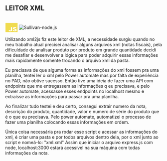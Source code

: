 ## LEITOR XML

<div style="display: inline_block"><br>
  <img align="center" alt="Sullivan-js" height="30" width="40" src="https://raw.githubusercontent.com/devicons/devicon/master/icons/javascript/javascript-plain.svg">
  <img align="center" alt="Sullivan-node.js" height="30" width="40" src="https://cdn.jsdelivr.net/gh/devicons/devicon@latest/icons/nodejs/nodejs-original-wordmark.svg" />
</div>

Utilizando xml2js fiz este leitor de XML, a necessidade surgiu quando no meu trabalho atual precisei analisar alguns arquivos xml (notas fiscais), pela dificuldade de analisar produto por produto em grande quantidade decidi me desafiar e desenvolver a lógica para poder adquirir essas informações mais rapidamente somente trocando o arquivo xml da pasta.

Eu precisava de que alguma forma as informações do xml fossem pra uma planilha, tentei ler o xml pelo Power automate mas por falta de experiência no PAD, não obtive sucesso.
Então tive uma ideia de fazer uma API com endpoints que me entregassem as informações q eu precisava, e pelo Power automate, acessasse esses endpoints no localhost mesmo e extraísse as informações para passar pra uma planilha.

Ao finalizar tudo testei e deu certo, consegui extrair numero da nota, descrição do produto, quantidade, valor e numero de série do produto que é o que eu precisava.
Pelo power automate, automatizei o processo de fazer uma planilha colocando essas informações em ordem.

Única coisa necessária pra rodar esse script e acessar as informações do xml, é criar uma pasta e por todos arquivos dentro dela, por o xml junto ao script e nomeá-lo: "xml.xml"
Assim que iniciar o arquivo express.js com node, localhost:3000 estará acessível na sua máquina com todas informações da nota.
